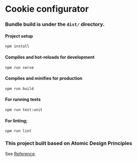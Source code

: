 # Cookie configurator
### Bundle build is under the `dist/` directory.

#### Project setup
```
npm install
```

#### Compiles and hot-reloads for development
```
npm run serve
```

#### Compiles and minifies for production
```
npm run build
```

#### For running tests
```
npm run test:unit
```

#### For linting;
```
npm run lint
```

### This project built based on Atomic Design Principles
See [Reference](https://bradfrost.com/blog/post/atomic-web-design/).
